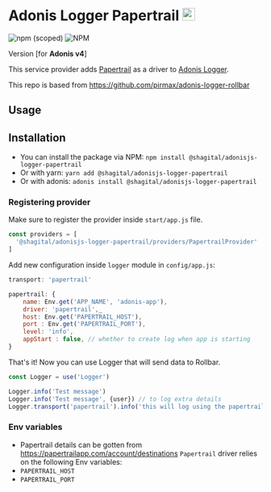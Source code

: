 # Adonis Logger Papertrail <img src="https://papertrailapp.com/favicon.ico" alt="Papertrail icon" width="25px" height="25px">
![npm (scoped)](https://img.shields.io/npm/v/@shagital/adonisjs-logger-papertrail)
![NPM](https://img.shields.io/npm/l/@shagital/adonisjs-logger-papertrail)

Version [for **Adonis v4**]

This service provider adds [Papertrail](https://papertrailapp.com/start) as a driver to [Adonis Logger](https://adonisjs.com/docs/4.1/logger).

This repo is based from https://github.com/pirmax/adonis-logger-rollbar


## Usage
## Installation
- You can install the package via NPM:
`npm install @shagital/adonisjs-logger-papertrail`
- Or with yarn:
`yarn add @shagital/adonisjs-logger-papertrail`
- Or with adonis:
`adonis install @shagital/adonisjs-logger-papertrail`

### Registering provider

Make sure to register the provider inside `start/app.js` file.

```js
const providers = [
  '@shagital/adonisjs-logger-papertrail/providers/PapertrailProvider'
]
```

Add new configuration inside `logger` module in `config/app.js`:
```js
transport: 'papertrail'

papertrail: {
    name: Env.get('APP_NAME', 'adonis-app'),
    driver: 'papertrail',_
    host: Env.get('PAPERTRAIL_HOST'),
    port : Env.get('PAPERTRAIL_PORT'),
    level: 'info',
    appStart : false, // whether to create log when app is starting
}
```

That's it! Now you can use Logger that will send data to Rollbar.

```js
const Logger = use('Logger')

Logger.info('Test message')
Logger.info('Test message', {user}) // to log extra details
Logger.transport('papertrail').info('this will log using the papertrail transport') // to specify the transport manually

```

### Env variables
- Papertrail details can be gotten from https://papertrailapp.com/account/destinations
`Papertrail` driver relies on the following Env variables:
- `PAPERTRAIL_HOST`
- `PAPERTRAIL_PORT`


